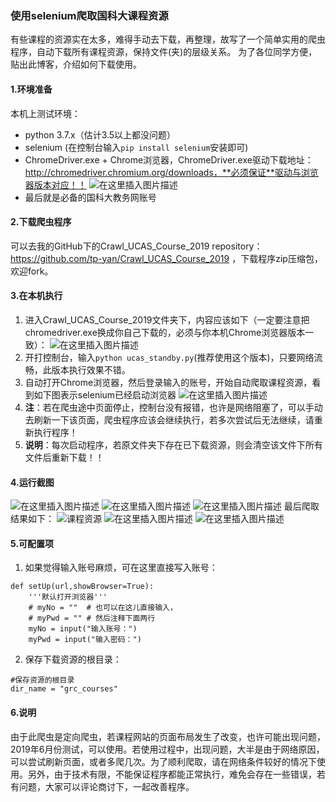 ### 使用selenium爬取国科大课程资源
有些课程的资源实在太多，难得手动去下载，再整理，故写了一个简单实用的爬虫程序，自动下载所有课程资源，保持文件(夹)的层级关系。
为了各位同学方便，贴出此博客，介绍如何下载使用。
#### 1.环境准备
本机上测试环境：
+ python 3.7.x（估计3.5以上都没问题）
+ selenium (在控制台输入`pip install selenium`安装即可)
+ ChromeDriver.exe + Chrome浏览器，ChromeDriver.exe驱动下载地址：http://chromedriver.chromium.org/downloads，**必须保证**驱动与浏览器版本对应！！
![在这里插入图片描述](https://img-blog.csdnimg.cn/20190627081612507.png?x-oss-process=image/watermark,type_ZmFuZ3poZW5naGVpdGk,shadow_10,text_aHR0cHM6Ly9ibG9nLmNzZG4ubmV0L3FxXzI4MTkzMDE5,size_16,color_FFFFFF,t_70)
+ 最后就是必备的国科大教务网账号

#### 2.下载爬虫程序
可以去我的GitHub下的Crawl_UCAS_Course_2019 repository： https://github.com/tp-yan/Crawl_UCAS_Course_2019 ，下载程序zip压缩包，欢迎fork。
#### 3.在本机执行
1. 进入Crawl_UCAS_Course_2019文件夹下，内容应该如下（一定要注意把chromedriver.exe换成你自己下载的，必须与你本机Chrome浏览器版本一致）：
![在这里插入图片描述](https://img-blog.csdnimg.cn/20190627084703275.png)
2. 开打控制台，输入`python ucas_standby.py`(推荐使用这个版本)，只要网络流畅，此版本执行效果不错。
3. 自动打开Chrome浏览器，然后登录输入的账号，开始自动爬取课程资源，看到如下图表示selenium已经启动浏览器
![在这里插入图片描述](https://img-blog.csdnimg.cn/20190627085144528.png)
4. **注**：若在爬虫途中页面停止，控制台没有报错，也许是网络阻塞了，可以手动去刷新一下该页面，爬虫程序应该会继续执行，若多次尝试后无法继续，请重新执行程序！
5. **说明**：每次启动程序，若原文件夹下存在已下载资源，则会清空该文件下所有文件后重新下载！！
#### 4.运行截图
![在这里插入图片描述](https://img-blog.csdnimg.cn/20190627085947497.png?x-oss-process=image/watermark,type_ZmFuZ3poZW5naGVpdGk,shadow_10,text_aHR0cHM6Ly9ibG9nLmNzZG4ubmV0L3FxXzI4MTkzMDE5,size_16,color_FFFFFF,t_70)
![在这里插入图片描述](https://img-blog.csdnimg.cn/20190627084552390.png?x-oss-process=image/watermark,type_ZmFuZ3poZW5naGVpdGk,shadow_10,text_aHR0cHM6Ly9ibG9nLmNzZG4ubmV0L3FxXzI4MTkzMDE5,size_16,color_FFFFFF,t_70)
![在这里插入图片描述](https://img-blog.csdnimg.cn/20190627084623983.png?x-oss-process=image/watermark,type_ZmFuZ3poZW5naGVpdGk,shadow_10,text_aHR0cHM6Ly9ibG9nLmNzZG4ubmV0L3FxXzI4MTkzMDE5,size_16,color_FFFFFF,t_70)
最后爬取结果如下：
![课程资源](https://img-blog.csdnimg.cn/2019062709005134.png?x-oss-process=image/watermark,type_ZmFuZ3poZW5naGVpdGk,shadow_10,text_aHR0cHM6Ly9ibG9nLmNzZG4ubmV0L3FxXzI4MTkzMDE5,size_16,color_FFFFFF,t_70)
![在这里插入图片描述](https://img-blog.csdnimg.cn/20190627090252104.png?x-oss-process=image/watermark,type_ZmFuZ3poZW5naGVpdGk,shadow_10,text_aHR0cHM6Ly9ibG9nLmNzZG4ubmV0L3FxXzI4MTkzMDE5,size_16,color_FFFFFF,t_70)
![在这里插入图片描述](https://img-blog.csdnimg.cn/20190627091654199.png?x-oss-process=image/watermark,type_ZmFuZ3poZW5naGVpdGk,shadow_10,text_aHR0cHM6Ly9ibG9nLmNzZG4ubmV0L3FxXzI4MTkzMDE5,size_16,color_FFFFFF,t_70)
#### 5.可配置项
1. 如果觉得输入账号麻烦，可在这里直接写入账号：
```
def setUp(url,showBrowser=True):
    '''默认打开浏览器'''
    # myNo = ""  # 也可以在这儿直接输入，
    # myPwd = "" # 然后注释下面两行
    myNo = input("输入账号：")
    myPwd = input("输入密码：")
```
2. 保存下载资源的根目录：
```
#保存资源的根目录
dir_name = "grc_courses"
```

#### 6.说明
由于此爬虫是定向爬虫，若课程网站的页面布局发生了改变，也许可能出现问题，2019年6月份测试，可以使用。若使用过程中，出现问题，大半是由于网络原因，可以尝试刷新页面，或者多爬几次。为了顺利爬取，请在网络条件较好的情况下使用。另外，由于技术有限，不能保证程序都能正常执行，难免会存在一些错误，若有问题，大家可以评论商讨下，一起改善程序。